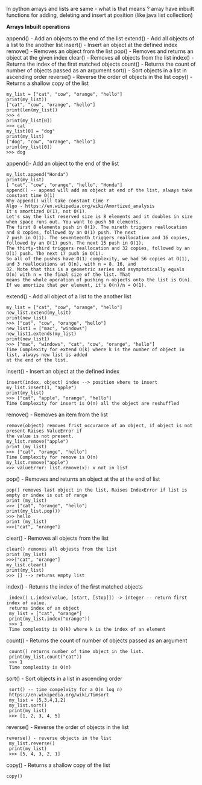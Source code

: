 
 In python arrays and lists are same - what is that means ? array have inbuilt functions for adding, 
 deleting and insert at position (like java list collection) 
 
 **Arrays Inbuilt operations**

append() - Add an objects to the end of the list
extend() - Add all objects of a list to the another list
insert() - Insert an object at the defined index
remove() - Removes an object from the list
pop() - Removes and returns an object at the given index
clear() - Removes all objects from the list
index() - Returns the index of the first matched objects
count() - Returns the count of number of objects passed as an argument
sort() - Sort objects in a list in ascending order
reverse() - Reverse the order of objects in the list
copy() - Returns a shallow copy of the list

    my_list = ["cat", "cow", "orange", "hello"]
    print(my_list))
    ["cat", "cow", "orange", "hello"]
    print(len(my_list))
    >>> 4
    print(my_list[0])
    >>> cat 
    my_list[0] = "dog"
    print(my_list)
    ["dog", "cow", "orange", "hello"]
    print(my_list[0])
    >>> dog 
    
append()- Add an object to the end of the list

    my_list.append("Honda")
    print(my_list)
    [ "cat", "cow", "orange", "hello", "Honda"]
    append() -- append will add an object at end of the list, always take constant time O(1)
    Why append() will take constant time ?
    Algo - https://en.wikipedia.org/wiki/Amortized_analysis
    It's amortized O(1), not O(1).
    Let's say the list reserved size is 8 elements and it doubles in size when space runs out. You want to push 50 elements.
    The first 8 elements push in O(1). The nineth triggers reallocation and 8 copies, followed by an O(1) push. The next 
    7 push in O(1). The seventeenth triggers reallocation and 16 copies, followed by an O(1) push. The next 15 push in O(1).
    The thirty-third triggers reallocation and 32 copies, followed by an O(1) push. The next 17 push in O(1).
    So all of the pushes have O(1) complexity, we had 56 copies at O(1), and 3 reallocations at O(n), with n = 8, 16, and
    32. Note that this is a geometric series and asymptotically equals O(n) with n = the final size of the list. That 
    means the whole operation of pushing n objects onto the list is O(n). If we amortize that per element, it's O(n)/n = O(1).
    
extend() - Add all object of a list to the another list

    my_list = ["cat", "cow", "orange", "hello"]
    new_list.extend(my_lsit)
    print(new_list)
    >>> ["cat", "cow", "orange", "hello"]
    new_list1 = ["mac", "windows"]
    new_list1.extends(my_list)
    print(new_list1)
    >>> ["mac", "windows", "cat", "cow", "orange", "hello"]
    Time Complexity for extend O(k) where k is the number of object in list, always new list is added 
    at the end of the list.
    
insert() - Insert an object at the defined index
    
    insert(index, object) index --> position where to insert
    my_list.insert(1, "apple")
    print(my_list)
    >>> ["cat", "apple", "orange", "hello"]
    Time Complexity for insert is O(n) all the object are reshuffled 

remove() - Removes an item from the list
    
    remove(object) removes frist occurance of an object, if object is not present Raises ValueError if 
    the value is not present.
    my_list.remove("apple")
    print (my_list)
    >>> ["cat", "orange", "hello"]
    Time Complexity for remove is O(n)
    my_list.remove("apple")
    >>> valueError: list.remove(x): x not in list
    
pop() - Removes and returns an object at the at the end of list

    pop() removes last object in the list, Raises IndexError if list is empty or index is out of range
    print (my_list)
    >>> ["cat", "orange", "hello"]
    print(my_list.pop())
    >>> hello
    print (my_list)
    >>>["cat", "orange"]
    
clear() - Removes all objects from the list
   
    clear() removes all objests from the list  
    print (my_list)
    >>>["cat", "orange"]
    my_list.clear()
    print(my_list)
    >>> [] --> returns empty list 

index() - Returns the index of the first matched objects
    
     index() L.index(value, [start, [stop]]) -> integer -- return first index of value.
     returns index of an object 
     my_list = ["cat", "orange"]
     print(my_list.index("orange"))
     >>> 1
     Time complexity is O(k) where k is the index of an element 
     
count() - Returns the count of number of objects passed as an argument 
     
     count() returns number of time object in the list. 
     print(my_list.count("cat"))
     >>> 1
     Time complexity is O(n) 
     
sort() - Sort objects in a list in ascending order

     sort() -- time compelxity for a O(n log n)
     https://en.wikipedia.org/wiki/Timsort
     my_list = [5,3,4,1,2]
     my_list.sort()
     print(my_list)
     >>> [1, 2, 3, 4, 5]

reverse() - Reverse the order of objects in the list

    reverse() - reverse objects in the list 
     my_list.reverse()
     print(my_list)
     >>> [5, 4, 3, 2, 1]
     
copy() - Returns a shallow copy of the list
   
    copy() 
     
